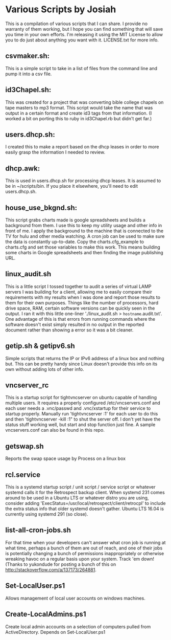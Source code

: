 # Various Scripts by Josiah
This is a compilation of various scripts that I can share. I provide no warranty of them working, but I hope you can find something that will save you time in your own efforts. I'm releasing it using the MIT License to allow you to do just about anything you want with it. LICENSE.txt for more info.

## csvmaker.sh:
This is a simple script to take in a list of files from the command line and pump it into a csv file.

## id3Chapel.sh:
This was created for a project that was converting bible college chapels on tape masters to mp3 format. This script would take the name that was output in a certain format and create id3 tags from that information. (I worked a bit on porting this to ruby in id3Chapel.rb but didn't get far.)

## users.dhcp.sh:
I created this to make a report based on the dhcp leases in order to more easily grasp the information I needed to review.

## dhcp.awk:
This is used in users.dhcp.sh for processing dhcp leases. It is assumed to be in ~/scripts/bin. If you place it elsewhere, you'll need to edit users.dhcp.sh.

## house_use_bkgnd.sh:
This script grabs charts made is google spreadsheets and builds a background from them. I use this to keep my utility usage and other info in front of me. I apply the background to the machine that is connected to the TV for hulu and other media watching. A cron job can be used to make sure the data is constantly up-to-date. Copy the charts.cfg_example to charts.cfg and set those variables to make this work. This means building some charts in Google spreadsheets and then finding the image publishing URL.

## linux_audit.sh
This is a little script I tossed together to audit a series of virtual LAMP servers I was building for a client, allowing me to easily compare their requirements with my results when I was done and report those results to them for their own purposes. Things like the number of processors, hard drive space, RAM, certain software versions can be quickly seen in the output. I ran it with this little one-liner './linux_audit.sh > `hostname`.audit.txt'. One advantage of this is that errors from running commands where the software doesn't exist simply resulted in no output in the reported document rather than showing a error so it was a bit cleaner.

## getip.sh & getipv6.sh
Simple scripts that returns the IP or IPv6 address of a linux box and nothing but. This can be pretty handy since Linux doesn't provide this info on its own without adding lots of other info.

## vncserver_rc 
This is a startup script for tightvncserver on ubuntu capable of handling multiple users. It requires a properly configured /etc/vncservers.conf and each user needs a .vnc/passwd and .vnc/xstartup for their service to startup properly. Manually run 'tightvncserver :1' for each user to do this and then 'tightvncserver -kill :1" to shut the server off. I don't yet have the status stuff working well, but start and stop function just fine. A sample vncservers.conf can also be found in this repo.

## getswap.sh
Reports the swap space usage by Process on a linux box

## rcl.service
This is a systemd startup script / unit script / service script or whatever systemd calls it for the Retrospect backup client. When systemd 231 comes around to be used in a Ubuntu LTS or whatever distro you are using, consider adding 'ExecStatus=/usr/local/retrospect/client/retrocpl' to include the extra status info that older systemd doesn't gather. Ubuntu LTS 16.04 is currently using systemd 291 (so close).

## list-all-cron-jobs.sh
For that time when your developers can't answer what cron job is running at what time, perhaps a bunch of them are out of reach, and one of their jobs is potentially changing a bunch of permissions inappropriately or otherwise wreaking havoc on a regular basis upon your system. Track 'em down! (Thanks to yukondude for posting a bunch of this on http://stackoverflow.com/a/137173/264881. 
## Set-LocalUser.ps1
Allows management of local user accounts on windows machines. 

## Create-LocalAdmins.ps1
Create local admin accounts on a selection of computers pulled from ActiveDirectory. Depends on Set-LocalUser.ps1
